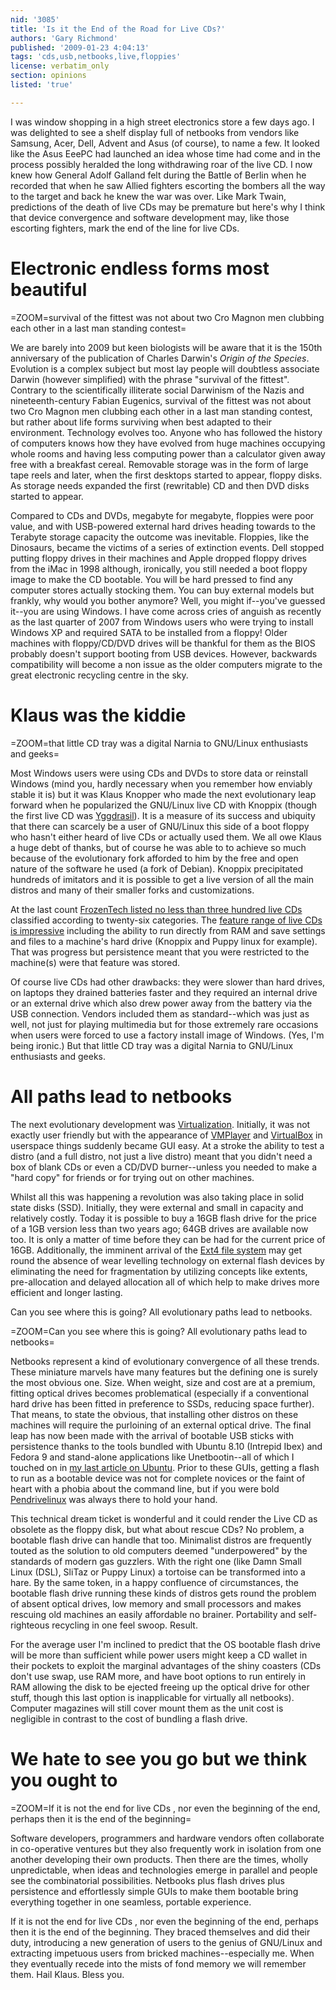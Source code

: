 ```yaml
---
nid: '3085'
title: 'Is it the End of the Road for Live CDs?'
authors: 'Gary Richmond'
published: '2009-01-23 4:04:13'
tags: 'cds,usb,netbooks,live,floppies'
license: verbatim_only
section: opinions
listed: 'true'

---
```

I was window shopping in a high street electronics store a few days ago. I was delighted to see a shelf display full of netbooks from vendors like Samsung, Acer, Dell, Advent and Asus (of course), to name a few. It looked like the Asus EeePC had launched an idea whose time had come and in the process possibly heralded the long withdrawing roar of the live CD. I now knew how General Adolf Galland felt during the Battle of Berlin when he recorded that when he saw Allied fighters escorting the bombers all the way to the target and back he knew the war was over. Like Mark Twain, predictions of the death of live CDs may be premature but here's why I think that device convergence and software development may, like those escorting fighters, mark the end of the line for live CDs.

# Electronic endless forms most beautiful


=ZOOM=survival of the fittest was not about two Cro Magnon men clubbing each other in a last man standing contest=

We are barely into 2009 but keen biologists will be aware that it is the 150th anniversary of the publication of Charles Darwin's _Origin of the Species_. Evolution is a complex subject but most lay people will doubtless associate Darwin (however simplified) with the phrase "survival of the fittest". Contrary to the scientifically illiterate social Darwinism of the Nazis and nineteenth-century Fabian Eugenics, survival of the fittest was not about two Cro Magnon men clubbing each other in a last man standing contest, but rather about life forms surviving when best adapted to their environment. Technology evolves too. Anyone who has followed the history of computers knows how they have evolved from huge machines occupying whole rooms and having less computing power than a calculator given away free with a breakfast cereal. Removable storage was in the form of large tape reels and later, when the first desktops started to appear, floppy disks. As storage needs expanded the first (rewritable) CD and then DVD disks started to appear. 

Compared to CDs and DVDs, megabyte for megabyte, floppies were poor value, and with USB-powered external hard drives heading towards to the Terabyte storage capacity the outcome was inevitable. Floppies, like the Dinosaurs, became the victims of a series of extinction events. Dell stopped putting floppy drives in their machines and Apple dropped floppy drives from the iMac in 1998 although, ironically, you still needed a boot floppy image to make the CD bootable. You will be hard pressed to find any computer stores actually stocking them. You can buy external models but frankly, why would you bother anymore? Well, you might if--you've guessed it--you are using Windows. I have come across cries of anguish as recently as the last quarter of 2007 from Windows users who were trying to install Windows XP and required SATA to be installed from a floppy! Older machines with floppy/CD/DVD drives will be thankful for them as the BIOS probably doesn't support booting from USB devices. However, backwards compatibility will become a non issue as the older computers migrate to the great electronic recycling centre in the sky.

# Klaus was the kiddie

=ZOOM=that little CD tray was a digital Narnia to GNU/Linux enthusiasts and geeks=

Most Windows users were using CDs and DVDs to store data or reinstall Windows (mind you, hardly necessary when you remember how enviably stable it is) but it was Klaus Knopper who made the next evolutionary leap forward when he popularized the GNU/Linux live CD with Knoppix (though the first live CD was [Yggdrasil](http://en.wikipedia.org/wiki/Yggdrasil_Linux)). It is a measure of its success and ubiquity that there can scarcely be a user of GNU/Linux this side of a boot floppy who hasn't either heard of live CDs or actually used them. We all owe Klaus a huge debt of thanks, but of course he was able to to achieve so much because of the evolutionary fork afforded to him by the free and open nature of the software he used (a fork of Debian). Knoppix precipitated hundreds of imitators and it is possible to get a live version of all the main distros and many of their smaller forks and customizations.

At the last count [FrozenTech listed no less than three hundred live CDs](http://www.livecdlist.com) classified according to twenty-six categories. The [feature range of live CDs is impressive](http://en.wikipedia.org/wiki/Live_CD) including the ability to run directly from RAM and save settings and files to a machine's hard drive (Knoppix and Puppy linux for example). That was progress but persistence meant that you were restricted to the machine(s) were that feature was stored.

Of course live CDs had other drawbacks: they were slower than hard drives, on laptops they drained batteries faster and they required an internal drive or an external drive which also drew power away from the battery via the USB connection. Vendors included them as standard--which was just as well, not just for playing multimedia but for those extremely rare occasions when users were forced to use a factory install image of Windows. (Yes, I'm being ironic.) But that little CD tray was a digital Narnia to GNU/Linux enthusiasts and geeks.

# All paths lead to netbooks

The next evolutionary development was [Virtualization](http://en.wikipedia.org/wiki/Virtualization). Initially, it was not exactly user friendly but with the appearance of [VMPlayer](http://www.vmware.com/products/player/) and [VirtualBox](http://www.virtualbox.org/) in userspace things suddenly became GUI easy. At a stroke the ability to test a distro (and a full distro, not just a live distro) meant that you didn't need a box of blank CDs or even a CD/DVD burner--unless you needed to make a "hard copy" for friends or for trying out on other machines.

Whilst all this was happening a revolution was also taking place in solid state disks (SSD). Initially, they were external and small in capacity and relatively costly. Today it is possible to buy a 16GB flash drive for the price of a 1GB version less than two years ago; 64GB drives are available now too. It is only a matter of time before they can be had for the current price of 16GB. Additionally, the imminent arrival of the [Ext4 file system](http://en.wikipedia.org/wiki/Ext4) may get round the absence of wear levelling technology on external flash devices by eliminating the need for fragmentation by utilizing concepts like extents, pre-allocation and delayed allocation all of which help to make drives more efficient and longer lasting.

Can you see where this is going? All evolutionary paths lead to netbooks.

=ZOOM=Can you see where this is going? All evolutionary paths lead to netbooks=

Netbooks represent a kind of evolutionary convergence of all these trends. These miniature marvels have many features but the defining one is surely the most obvious one. Size. When weight, size and cost are at a premium, fitting optical drives becomes problematical (especially if a conventional hard drive has been fitted in preference to SSDs, reducing space further). That means, to state the obvious, that installing other distros on these machines will require the purloining of an external optical drive. The final leap has now been made with the arrival of bootable USB sticks with persistence thanks to the tools bundled with Ubuntu 8.10 (Intrepid Ibex) and Fedora 9 and stand-alone applications like Unetbootin--all of which I touched on in [my last article on Ubuntu](http://www.freesoftwaremagazine.com/columns/ubuntu_8_10_upmc_asus_eeepc_dont_bother_just_install_full_distro). Prior to these GUIs, getting a flash to run as a bootable device was not for complete novices or the faint of heart with a phobia about the command line, but if you were bold [Pendrivelinux](http://www.pendrivelinux.com/) was always there to hold your hand.

This technical dream ticket is wonderful and it could render the Live CD as obsolete as the floppy disk, but what about rescue CDs? No problem, a bootable flash drive can handle that too. Minimalist distros are frequently touted as the solution to old computers deemed "underpowered" by the standards of modern gas guzzlers. With the right one (like Damn Small Linux (DSL), SliTaz or Puppy Linux) a tortoise can be transformed into a hare. By the same token, in a happy confluence of circumstances, the bootable flash drive running these kinds of distros gets round the problem of absent optical drives, low memory and small processors and makes rescuing old machines an easily affordable no brainer. Portability and self-righteous recycling in one feel swoop. Result. 

For the average user I'm inclined to predict that the OS bootable flash drive will be more than sufficient while power users might keep a CD wallet in their pockets to exploit the marginal advantages of the shiny coasters (CDs don't use swap, use RAM more, and have boot options to run entirely in RAM allowing the disk to be ejected freeing up the optical drive for other stuff, though this last option is inapplicable for virtually all netbooks). Computer magazines will still cover mount them as the unit cost is negligible in contrast to the cost of bundling a flash drive.

# We hate to see you go but we think you ought to

=ZOOM=If it is not the end for live CDs , nor even the beginning of the end, perhaps then it is the end of the beginning=

Software developers, programmers and hardware vendors often collaborate in co-operative ventures but they also frequently work in isolation from one another developing their own products. Then there are the times, wholly unpredictable, when ideas and technologies emerge in parallel and people see the combinatorial possibilities. Netbooks plus flash drives plus persistence and effortlessly simple GUIs to make them bootable bring everything together in one seamless, portable experience. 

If it is not the end for live CDs , nor even the beginning of the end, perhaps then it is the end of the beginning. They braced themselves and did their duty, introducing a new generation of users to the genius of GNU/Linux and extracting impetuous users from bricked machines--especially me. When they eventually recede into the mists of fond memory we will remember them. Hail Klaus. Bless you.